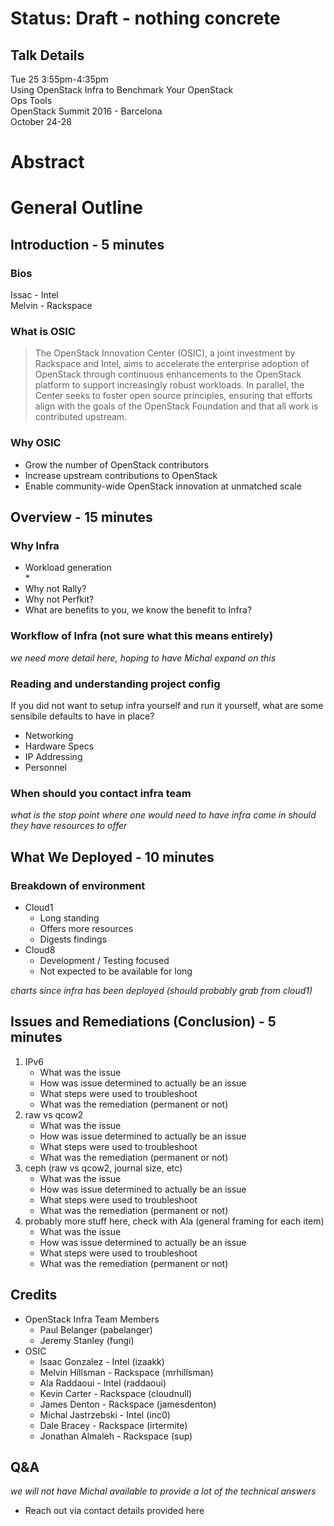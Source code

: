 # Status: Draft - nothing concrete  
## Talk Details  
Tue 25  3:55pm-4:35pm  
Using OpenStack Infra to Benchmark Your OpenStack  
Ops Tools  
OpenStack Summit 2016 - Barcelona  
October 24-28  

# Abstract  


# General Outline  
## Introduction - 5 minutes  

### Bios  
Issac - Intel  
Melvin - Rackspace  

### What is OSIC  
> The OpenStack Innovation Center (OSIC), a joint investment by Rackspace and Intel, aims to accelerate the enterprise adoption of OpenStack through continuous enhancements to the OpenStack platform to support increasingly robust workloads. In parallel, the Center seeks to foster open source principles, ensuring that efforts align with the goals of the OpenStack Foundation and that all work is contributed upstream.  

### Why OSIC
* Grow the number of OpenStack contributors  
* Increase upstream contributions to OpenStack  
* Enable community-wide OpenStack innovation at unmatched scale  

## Overview - 15 minutes
### Why Infra
* Workload generation  
    * 
* Why not Rally?  
* Why not Perfkit?
* What are benefits to you, we know the benefit to Infra?

### Workflow of Infra (not sure what this means entirely)
_we need more detail here, hoping to have Michal expand on this_  

### Reading and understanding project config  

If you did not want to setup infra yourself and run it yourself, what are some sensibile defaults to have in place?
* Networking  
* Hardware Specs  
* IP Addressing  
* Personnel  

### When should you contact infra team  
_what is the stop point where one would need to have infra come in should they have resources to offer_  

## What We Deployed - 10 minutes  
### Breakdown of environment  
* Cloud1  
  * Long standing  
  * Offers more resources  
  * Digests findings  
* Cloud8  
  * Development / Testing focused  
  * Not expected to be available for long  

_charts since infra has been deployed (should probably grab from cloud1)_  

## Issues and Remediations (Conclusion) - 5 minutes  
1. IPv6  
    * What was the issue  
    * How was issue determined to actually be an issue  
    * What steps were used to troubleshoot  
    * What was the remediation (permanent or not)  
2. raw vs qcow2  
    * What was the issue  
    * How was issue determined to actually be an issue  
    * What steps were used to troubleshoot  
    * What was the remediation (permanent or not)  
3. ceph (raw vs qcow2, journal size, etc)  
    * What was the issue  
    * How was issue determined to actually be an issue  
    * What steps were used to troubleshoot  
    * What was the remediation (permanent or not)  
4. probably more stuff here, check with Ala (general framing for each item)  
    * What was the issue  
    * How was issue determined to actually be an issue  
    * What steps were used to troubleshoot  
    * What was the remediation (permanent or not)  

## Credits  
* OpenStack Infra Team Members
  * Paul Belanger (pabelanger)
  * Jeremy Stanley (fungi)  
* OSIC
  * Isaac Gonzalez - Intel (izaakk)  
  * Melvin Hillsman - Rackspace (mrhillsman)  
  * Ala Raddaoui - Intel (raddaoui)  
  * Kevin Carter - Rackspace (cloudnull)  
  * James Denton - Rackspace (jamesdenton)  
  * Michal Jastrzebski - Intel (inc0)  
  * Dale Bracey - Rackspace (irtermite)  
  * Jonathan Almaleh - Rackspace (sup)  

## Q&A
_we will not have Michal available to provide a lot of the technical answers_
* Reach out via contact details provided here